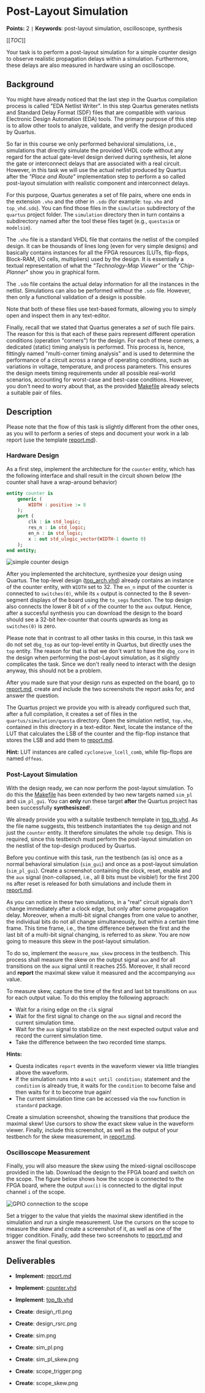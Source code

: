 
# Post-Layout Simulation

**Points:** 2 `|` **Keywords**: post-layout simulation, oscilloscope, synthesis

[[_TOC_]]

Your task is to perform a post-layout simulation for a simple counter design to observe realistic propagation delays within a simulation.
Furthermore, these delays are also measured in hardware using an oscilloscope.



## Background

You might have already noticed that the last step in the Quartus compilation process is called "EDA Netlist Writer".
In this step Quartus generates netlists and Standard Delay Format (SDF) files that are compatible with various Electronic Design Automation (EDA) tools.
The primary purpose of this step is to allow other tools to analyze, validate, and verify the design produced by Quartus.

So far in this course we only performed behavioral simulations, i.e., simulations that directly simulate the provided VHDL code without any regard for the actual gate-level design derived during synthesis, let alone the gate or interconnect delays that are associated with a real circuit.
However, in this task we will use the actual netlist produced by Quartus after the *"Place and Route"* implementation step to perform a so called post-layout simulation with realistic component and interconnect delays.

For this purpose, Quartus generates a set of file pairs, where one ends in the extension `.vho` and the other in `.sdo` (for example: `top.vho` and `top_vhd.sdo`).
You can find those files in the `simulation` subdirectory of the `quartus` project folder.
The `simulation` directory then in turn contains a subdirectory named after the tool these files taget (e.g., `questasim` or `modelsim`).

The `.vho` file is a standard VHDL file that contains the netlist of the compiled design.
It can be thousands of lines long (even for very simple designs) and basically contains instances for all the FPGA resources (LUTs, flip-flops, Block-RAM, I/O cells, multipliers) used by the design.
It is essentially a textual representation of what the *"Technology-Map Viewer"* or the *"Chip-Planner*" show you in graphical form.

The `.sdo` file contains the actual delay information for all the instances in the netlist.
Simulations can also be performed without the `.sdo` file.
However, then only a functional validation of a design is possible.

Note that both of these files use text-based formats, allowing you to simply open and inspect them in any text-editor.

Finally, recall that we stated that Quartus generates a *set* of such file pairs.
The reason for this is that each of these pairs represent different operation conditions (operation "corners") for the design.
For each of these corners, a dedicated (static) timing analysis is performed.
This process is, hence, fittingly named "multi-corner timing analysis" and is used to determine the performance of a circuit across a range of operating conditions, such as variations in voltage, temperature, and process parameters.
This ensures the design meets timing requirements under all possible real-world scenarios, accounting for worst-case and best-case conditions.
However, you don't need to worry about that, as the provided [Makefile](Makefile) already selects a suitable pair of files.




## Description

Please note that the flow of this task is slightly different from the other ones, as you will to perform a series of steps and document your work in a lab report (use the template [report.md](report/report.md)).




### Hardware Design

As a first step, implement the architecture for the `counter` entity, which has the following interface and shall result in the circuit shown below (the counter shall have a wrap-around behavior)


```vhdl
entity counter is
	generic (
		WIDTH : positive := 8
	);
	port (
		clk : in std_logic;
		res_n : in std_logic;
		en_n : in std_logic;
		x : out std_ulogic_vector(WIDTH-1 downto 0)
	);
end entity;
```


![simple counter design](.mdata/counter.svg)

After you implemented the architecture, synthesize your design using Quartus.
The top-level design ([top_arch.vhd](top_arch.vhd)) already contains an instance of the counter entity, with `WIDTH` set to 32.
The `en_n` input of the counter is connected to `switches(0)`, while its `x` output is connected to the 8 seven-segment displays of the board using the `to_segs` function.
The top design also connects the lower 8 bit of `x` of the counter to the `aux` output.
Hence, after a succesful synthesis you can download the design to the board should see a 32-bit hex-counter that counts upwards as long as `switches(0)` is zero.

Please note that in contrast to all other tasks in this course, in this task we do not set `dbg_top` as our top-level entity in Quartus, but directly uses the `top` entity.
The reason for that is that we don't want to have the `dbg_core` in the design when performing the post-Layout simulation, as it slightly complicates the task.
Since we don't really need to interact with the design anyway, this should not be a problem.

After you made sure that your design runs as expected on the board, go to [report.md](report/report.md), create and include the two screenshots the report asks for, and answer the question.


The Quartus project we provide you with is already configured such that, after a full compilation, it creates a set of files in the `quartus/simulation/questa` directory.
Open the simulation netlist, `top.vho`, contained in this directory in a text-editor.
Next, locate the instance of the LUT that calculates the LSB of the counter and the flip-flop instance that stores the LSB and add them to [report.md](report/report.md).

**Hint:** LUT instances are called `cycloneive_lcell_comb`, while flip-flops are named `dffeas`.




### Post-Layout Simulation

With the design ready, we can now perform the post-layout simulation.
To do this the [Makefile](Makefile) has been extended by two new targets named `sim_pl` and `sim_pl_gui`.
You can **only** run these target **after** the Quartus project has been successfully **synthesiszed**!.

We already provide you with a suitable testbench template in [top_tb.vhd](tb/top_tb.vhd).
As the file name suggests, this testbench instantiates the `top` design and not just the `counter` entity.
It therefore simulates the whole `top` design.
This is required, since this testbench must perform the post-layout simulation on the nestlist of the top-design produced by Quartus.


Before you continue with this task, run the testbench (as is) once as a normal behavioral simulation (`sim_gui`) and once as a post-layout simulation (`sim_pl_gui`).
Create a screenshot containing the clock, reset, enable and the `aux` signal (non-collapsed, i.e., all 8 bits must be visible!) for the first 200 ns after reset is released for both simulations and include them in [report.md](report/report.md).

As you can notice in these two simulations, in a "real" circuit signals don't change immediately after a clock edge, but only after some propagation delay.
Moreover, when a multi-bit signal changes from one value to another, the individual bits do not all change simultaneously, but within a certain time frame.
This time frame, i.e., the time difference between the first and the last bit of a multi-bit signal changing, is referred to as *skew*.
You are now going to measure this skew in the post-layout simulation.

To do so, implement the `measure_max_skew` process in the testbench.
This process shall measure the skew on the output signal `aux` and for all transitions on the `aux` signal until it reaches 255.
Moreover, it shall record and **report** the maximal skew value it measured and the accompanying `aux` value.

To measure skew, capture the time of the first and last bit transitions on `aux` for each output value.
To do this employ the following approach:
* Wait for a rising edge on the `clk` signal
* Wait for the first signal to change on the `aux` signal and record the current simulation time.
* Wait for the `aux` signal to stabilize on the next expected output value and record the current simulation time.
* Take the difference between the two recorded time stamps.


**Hints:**
 * Questa indicates `report` events in the waveform viewer via little triangles above the waveform.
 * If the simulation runs into a `wait until condition;` statement and the `condition` is already true, it waits for the `condition` to become false and then waits for it to become true again!
 * The current simulation time can be accessed via the `now` function in `standard` package.

Create a simulation screenshot, showing the transitions that produce the maximal skew!
Use cursors to show the exact skew value in the waveform viewer.
Finally, include this screenshot, as well as the output of your testbench for the skew measurement, in [report.md](report/report.md).




### Oscilloscope Measurement

Finally, you will also measure the skew using the mixed-signal oscilloscope provided in the lab.
Download the design to the FPGA board and switch on the scope.
The figure below shows how the scope is connected to the FPGA board, where the output `aux(i)` is connected to the digital input channel `i`  of the scope.


![GPIO connection to the scope](.mdata/gpio_connector.svg)

Set a trigger to the value that yields the maximal skew identified in the simulation and run a single measurement.
Use the cursors on the scope to measure the skew and create a screenshot of it, as well as one of the trigger condition.
Finally, add these two screenshots to [report.md](report/report.md) and answer the final question.



## Deliverables

- **Implement**: [report.md](report/report.md)

- **Implement**: [counter.vhd](src/counter.vhd)

- **Implement**: [top_tb.vhd](tb/top_tb.vhd)

- **Create**: design_rtl.png

- **Create**: design_rsrc.png

- **Create**: sim.png

- **Create**: sim_pl.png

- **Create**: sim_pl_skew.png

- **Create**: scope_trigger.png

- **Create**: scope_skew.png
